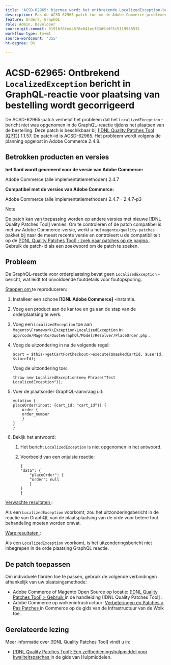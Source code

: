 ```yaml
---
title: 'ACSD-62965: hiermee wordt het ontbrekende LocalizedException-bericht in de GraphQL-reactie voor de plaatsing van bestellingen gecorrigeerd'
description: Pas de ACSD-62965-patch toe om de Adobe Commerce-problemen op te lossen waarbij het "LocalizedException"-bericht niet was opgenomen in de GraphQL-reactie tijdens de plaatsing van de bestelling.
feature: Orders, GraphQL
role: Admin, Developer
source-git-commit: 8191bf8feda8f8e041ecf83d9ddf5c5119930531
workflow-type: tm+mt
source-wordcount: '355'
ht-degree: 0%

---
```


# ACSD-62965: Ontbrekend `LocalizedException` bericht in GraphQL-reactie voor plaatsing van bestelling wordt gecorrigeerd

De ACSD-62965-patch verhelpt het probleem dat het `LocalizedException` -bericht niet was opgenomen in de GraphQL-reactie tijdens het plaatsen van de bestelling. Deze patch is beschikbaar bij [[!DNL Quality Patches Tool (QPT)]](/help/tools/quality-patches-tool/quality-patches-tool-to-self-serve-quality-patches.md) 1.1.57. De patch-id is ACSD-62965. Het probleem wordt volgens de planning opgelost in Adobe Commerce 2.4.8.

## Betrokken producten en versies

**het flard wordt gecreeerd voor de versie van Adobe Commerce:**

Adobe Commerce (alle implementatiemethoden) 2.4.7

**Compatibel met de versies van Adobe Commerce:**

Adobe Commerce (alle implementatiemethoden) 2.4.7 - 2.4.7-p3

>[!NOTE]
>
>De patch kan van toepassing worden op andere versies met nieuwe [!DNL Quality Patches Tool] versies. Om te controleren of de patch compatibel is met uw Adobe Commerce-versie, werkt u het `magento/quality-patches` -pakket bij naar de meest recente versie en controleert u de compatibiliteit op de [[!DNL Quality Patches Tool] : zoek naar patches op de pagina ](https://experienceleague.adobe.com/tools/commerce-quality-patches/index.html) . Gebruik de patch-id als een zoekwoord om de patch te zoeken.

## Probleem

De GraphQL-reactie voor orderplaatsing bevat geen `LocalizedException` -bericht, wat leidt tot onvoldoende foutdetails voor foutopsporing.

<u> Stappen om </u> te reproduceren:

1. Installeer een schone **[!DNL Adobe Commerce]** -instantie.
1. Voeg een product aan de kar toe en ga aan de stap van de orderplaatsing te werk.
1. Voeg een `LocalizedException` toe aan `Magento\Framework\Exception\LocalizedException` in `app/code/Magento/QuoteGraphQl/Model/Resolver/PlaceOrder.php` .
1. Voeg de uitzondering in na de volgende regel:

   ```
   $cart = $this->getCartForCheckout->execute($maskedCartId, $userId, $storeId);
   ```

   Voeg de uitzondering toe:

   ```
   throw new LocalizedException(new Phrase("Test LocalizedException"));
   ```

1. Voer de plaatsorder GraphQL-aanvraag uit:

   ```
   mutation {
   placeOrder(input: {cart_id: "cart_id"}) {
       order {
       order_number
       }
   }
   }
   ```

1. Bekijk het antwoord:
   1. Het bericht `LocalizedException` is niet opgenomen in het antwoord.
   1. Voorbeeld van een onjuiste reactie:

      ```
      {
      "data": {
          "placeOrder": {
          "order": null
          }
      }
      }
      ```

<u> Verwachte resultaten </u>:

Als een `LocalizedException` voorkomt, zou het uitzonderingsbericht in de reactie van GraphQL van de plaatsplaatsing van de orde voor betere fout behandeling moeten worden omvat.

<u> Ware resultaten </u>:

Als een `LocalizedException` voorkomt, is het uitzonderingsbericht niet inbegrepen in de orde plaatsing GraphQL reactie.

## De patch toepassen

Om individuele flarden toe te passen, gebruik de volgende verbindingen afhankelijk van uw plaatsingsmethode:

* Adobe Commerce of Magento Open Source op locatie: [[!DNL Quality Patches Tool]  > Gebruik ](/help/tools/quality-patches-tool/usage.md) in de handleiding [!DNL Quality Patches Tool] .
* Adobe Commerce op wolkeninfrastructuur: [ Verbeteringen en Patches > Pas Patches ](https://experienceleague.adobe.com/docs/commerce-cloud-service/user-guide/develop/upgrade/apply-patches.html) in Commerce op de gids van de Infrastructuur van de Wolk toe.

## Gerelateerde lezing

Meer informatie over [!DNL Quality Patches Tool] vindt u in:

* [[!DNL Quality Patches Tool]: Een zelfbedieningshulpmiddel voor kwaliteitspatches ](/help/tools/quality-patches-tool/quality-patches-tool-to-self-serve-quality-patches.md) in de gids van Hulpmiddelen.
